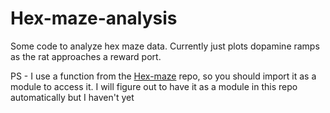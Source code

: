# Hex-maze-analysis

Some code to analyze hex maze data.
Currently just plots dopamine ramps as the rat approaches a reward port.

PS - I use a function from the [Hex-maze](https://github.com/calderast/Hex-maze/tree/main) repo, so you should import it as a module to access it. I will figure out to have it as a module in this repo automatically but I haven't yet

